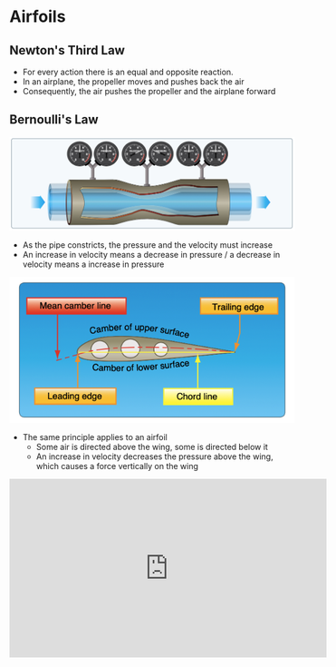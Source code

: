# Airfoils

## Newton's Third Law

- For every action there is an equal and opposite reaction.
- In an airplane, the propeller moves and pushes back the air
- Consequently, the air pushes the propeller and the airplane forward

## Bernoulli's Law

![Pressure cylinder](images/image-7.png)

- As the pipe constricts, the pressure and the velocity must increase
- An increase in velocity means a decrease in pressure / a decrease in velocity means a increase in pressure

![Airfoil](images/image-8.png)

- The same principle applies to an airfoil
  - Some air is directed above the wing, some is directed below it
  - An increase in velocity decreases the pressure above the wing, which causes a force vertically on the wing

<iframe width="560" height="315" src="https://www.youtube.com/embed/UqBmdZ-BNig?si=7xuS2UL5c50MPghr" title="YouTube video player" frameborder="0" allow="accelerometer; autoplay; clipboard-write; encrypted-media; gyroscope; picture-in-picture; web-share" referrerpolicy="strict-origin-when-cross-origin" allowfullscreen />
